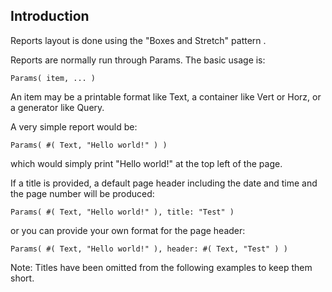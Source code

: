 ## Introduction

Reports layout is done using the "Boxes and Stretch" pattern .

Reports are normally run through Params.  The basic usage is:

``` suneido
Params( item, ... )
```

An item may be a printable format like Text, a container like Vert or Horz, or a generator like Query.

A very simple report would be:

``` suneido
Params( #( Text, "Hello world!" ) )
```

which would simply print "Hello world!" at the top left of the page.

If a title is provided, a default page header including the date and time and the page number will be produced:

``` suneido
Params( #( Text, "Hello world!" ), title: "Test" )
```

or you can provide your own format for the page header:

``` suneido
Params( #( Text, "Hello world!" ), header: #( Text, "Test" ) )
```

Note: Titles have been omitted from the following examples to keep them short.